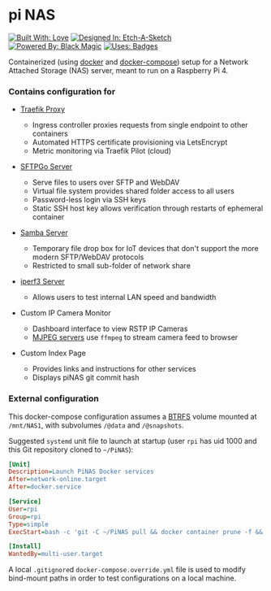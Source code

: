 # pi NAS

[![Built With: Love](https://forthebadge.com/images/badges/built-with-love.svg)](https://github.com/arjvik/) [![Designed In: Etch-A-Sketch](https://forthebadge.com/images/badges/designed-in-etch-a-sketch.svg)](https://github.com/arjvik/piNAS/#contains-configuration-for) [![Powered By: Black Magic](https://forthebadge.com/images/badges/powered-by-black-magic.svg)](https://www.docker.com/) [![Uses: Badges](https://forthebadge.com/images/badges/uses-badges.svg)](https://forthebadge.com/)

Containerized (using [docker](https://www.docker.com/products/container-runtime) and [docker-compose](https://docs.docker.com/compose/compose-file/compose-file-v3/)) setup for a Network Attached Storage (NAS) server, meant to run on a Raspberry Pi 4.

### Contains configuration for

- [Traefik Proxy](https://doc.traefik.io/traefik/)
  - Ingress controller proxies requests from single endpoint to other containers
  - Automated HTTPS certificate provisioning via LetsEncrypt
  - Metric monitoring via Traefik Pilot (cloud)
- [SFTPGo Server](https://github.com/drakkan/sftpgo)
  - Serve files to users over SFTP and WebDAV
  - Virtual file system provides shared folder access to all users
  - Password-less login via SSH keys
  - Static SSH host key allows verification through restarts of ephemeral container
- [Samba Server](https://www.samba.org/)
  - Temporary file drop box for IoT devices that don't support the more modern SFTP/WebDAV protocols
  - Restricted to small sub-folder of network share
- [iperf3 Server](https://github.com/esnet/iperf)
  - Allows users to test internal LAN speed and bandwidth
- Custom IP Camera Monitor
  - Dashboard interface to view RSTP IP Cameras
  - [MJPEG servers](https://github.com/blueimp/mjpeg-server) use `ffmpeg` to stream camera feed to browser

- Custom Index Page
  - Provides links and instructions for other services
  - Displays piNAS git commit hash


### External configuration

This docker-compose configuration assumes a [BTRFS](https://btrfs.wiki.kernel.org/index.php/Main_Page) volume mounted at `/mnt/NAS1`, with subvolumes `/@data` and `/@snapshots`.

Suggested `systemd` unit file to launch at startup (user `rpi` has uid 1000 and this Git repository cloned to `~/PiNAS`):

```ini
[Unit]
Description=Launch PiNAS Docker services
After=network-online.target
After=docker.service

[Service]
User=rpi
Group=rpi
Type=simple
ExecStart=bash -c 'git -C ~/PiNAS pull && docker container prune -f && exec docker-compose -f ~/PiNAS/docker-compose.yml up'

[Install]
WantedBy=multi-user.target
```

A local `.gitignore`d `docker-compose.override.yml` file is used to modify bind-mount paths in order to test configurations on a local machine.

